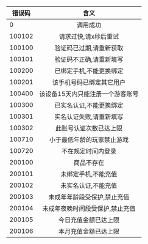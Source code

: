 
错误码|含义|
---|:--:|
0| 调用成功|
100102| 请求过快,请x秒后重试|
100100| 验证码已过期,请重新获取|
100101| 验证码不正确,请重新填写|
100200| 已绑定手机,不能更换绑定|
100201| 该手机号码已绑定其它用户|
100400| 该设备15天内只能注册一个游客账号|
100300| 已实名认证,不能更换绑定|
100301| 实名认证失败,请重新填写|
100302| 此账号认证次数已达上限|
100710| 小于最低年龄的玩家禁止游戏|
100720| 不在规定时间内登录|
200100| 商品不存在|
200101| 未绑定手机,不能充值|
200102| 未实名认证,不能充值|
200103| 未成年年龄段受保护,禁止充值|
200104| 未成年夜晚时间段受保护,禁止充值|
200105| 今日充值金额已达上限|
200106| 本月充值金额已达上限|
